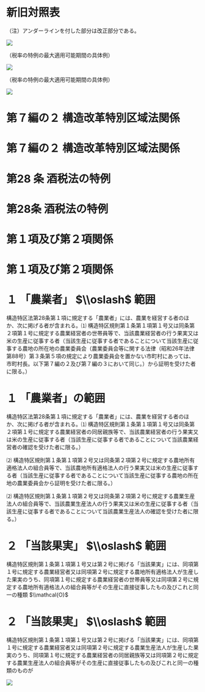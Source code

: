 # 新旧対照表

（注）アンダーラインを付した部分は改正部分である。

![](https://www.nta.go.jp/tmp/17bb6a67-6ac8-4e1f-90c2-26886e1495a8/images/f92aa8f5a57408d506010f72bbb27c5ec5b978ab67de178345be987179a53b91.jpg)

（税率の特例の最大適用可能期間の具体例）

![](https://www.nta.go.jp/tmp/17bb6a67-6ac8-4e1f-90c2-26886e1495a8/images/053de6e257e7184c546f11e32ed79a3d2a61c38db44719cf42375567b7d11152.jpg)

（税率の特例の最大適用可能期間の具体例）

![](https://www.nta.go.jp/tmp/17bb6a67-6ac8-4e1f-90c2-26886e1495a8/images/d4df0def8f14ef09b8cf6e622452427bac8913c4666fb0e1a8c272f0a7d45194.jpg)

# 第７編の２ 構造改革特別区域法関係

# 第７編の２ 構造改革特別区域法関係

# 第28 条 酒税法の特例

# 第28条 酒税法の特例

# 第１項及び第２項関係

# 第１項及び第２項関係

# １ 「農業者」 $\\oslash$ 範囲

構造特区法第28条第１項に規定する「農業者」には、農業を経営する者のほか、次に掲げる者が含まれる。⑴ 構造特区規則第１条第１項第１号又は同条第２項第１号に規定する農業経営者の世帯員等で、当該農業経営者の行う果実又は米の生産に従事する者（当該生産に従事する者であることについて当該生産に従事する農地の所在地の農業委員会（農業委員会等に関する法律（昭和26年法律第88号）第３条第５項の規定により農業委員会を置かない市町村にあっては、市町村長。以下第７編の２及び第７編の３において同じ。）から証明を受けた者に限る。）

# １ 「農業者」の範囲

構造特区法第28条第１項に規定する「農業者」には、農業を経営する者のほか、次に掲げる者が含まれる。⑴ 構造特区規則第１条第１項第１号又は同条第２項第１号に規定する農業経営者の同居親族等で、当該農業経営者の行う果実又は米の生産に従事する者（当該生産に従事する者であることについて当該農業経営者の確認を受けた者に限る。）

⑵ 構造特区規則第１条第１項第２号又は同条第２項第２号に規定する農地所有適格法人の組合員等で、当該農地所有適格法人の行う果実又は米の生産に従事する者（当該生産に従事する者であることについて当該生産に従事する農地の所在地の農業委員会から証明を受けた者に限る。）

⑵ 構造特区規則第１条第１項第２号又は同条第２項第２号に規定する農業生産法人の組合員等で、当該農業生産法人の行う果実又は米の生産に従事する者（当該生産に従事する者であることについて当該農業生産法人の確認を受けた者に限る。）

# ２ 「当該果実」 $\\oslash$ 範囲

構造特区規則第１条第１項第１号又は第２号に掲げる「当該果実」には、同項第１号に規定する農業経営者又は同項第２号に規定する農地所有適格法人が生産した果実のうち、同項第１号に規定する農業経営者の世帯員等又は同項第２号に規定する農地所有適格法人の組合員等がその生産に直接従事したもの及びこれと同一の種類 $\\mathcal{O}$

# ２ 「当該果実」 $\\oslash$ 範囲

構造特区規則第１条第１項第１号又は第２号に掲げる「当該果実」には、同項第１号に規定する農業経営者又は同項第２号に規定する農業生産法人が生産した果実のうち、同項第１号に規定する農業経営者の同居親族等又は同項第２号に規定する農業生産法人の組合員等がその生産に直接従事したもの及びこれと同一の種類のものが

![](https://www.nta.go.jp/tmp/17bb6a67-6ac8-4e1f-90c2-26886e1495a8/images/893fbcc770ebcc491869b33be720f82ee55a852b6f715eeb1bdbd28feaa20c52.jpg)